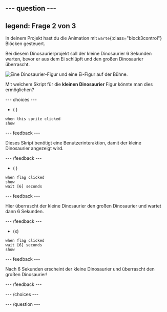 --- question ---
---
legend: Frage 2 von 3
---

In deinem Projekt hast du die Animation mit `warte`{:class="block3control"} Blöcken gesteuert.

Bei diesem Dinosaurierprojekt soll der kleine Dinosaurier 6 Sekunden warten, bevor er aus dem Ei schlüpft und den großen Dinosaurier überrascht.

![Eine Dinosaurier-Figur und eine Ei-Figur auf der Bühne.](images/quiz-q2.png)

Mit welchem Skript für die **kleinen Dinosaurier** Figur könnte man dies ermöglichen?

--- choices ---

- ( )
```blocks3
when this sprite clicked
show
```

  --- feedback ---

Dieses Skript benötigt eine Benutzerinteraktion, damit der kleine Dinosaurier angezeigt wird.

  --- /feedback ---

- ( )
```blocks3
when flag clicked
show
wait [6] seconds
```

  --- feedback ---

 Hier überrascht der kleine Dinosaurier den großen Dinosaurier und wartet dann 6 Sekunden.

  --- /feedback ---

- (x)
```blocks3
when flag clicked
wait [6] seconds
show
```

  --- feedback ---

 Nach 6 Sekunden erscheint der kleine Dinosaurier und überrascht den großen Dinosaurier!

  --- /feedback ---

--- /choices ---

--- /question ---
